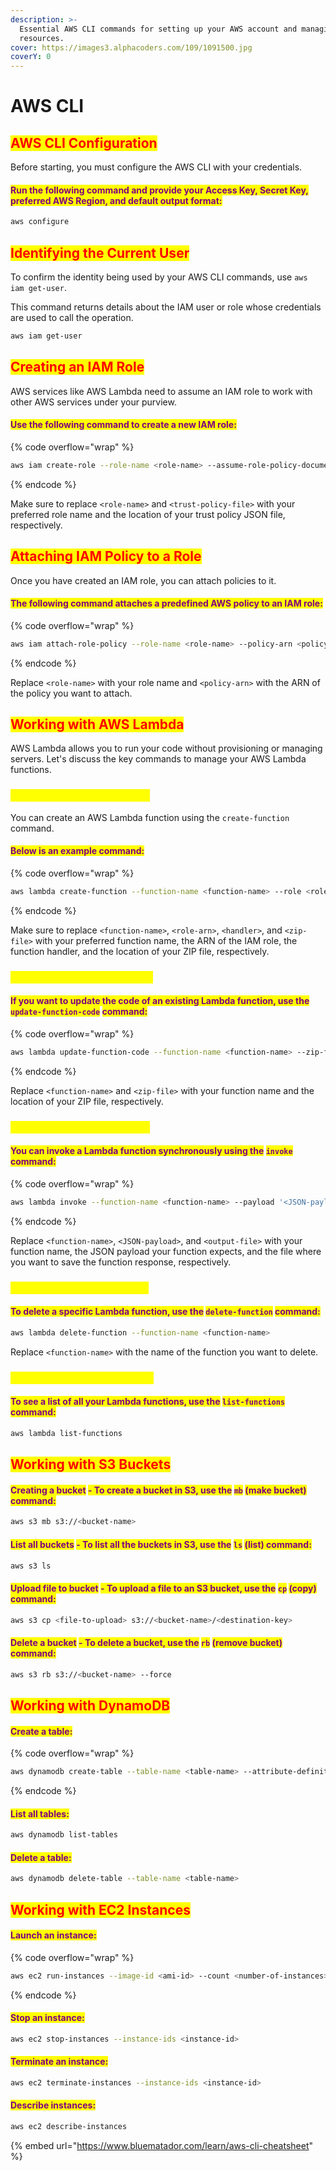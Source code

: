 ```yaml
---
description: >-
  Essential AWS CLI commands for setting up your AWS account and managing AWS
  resources.
cover: https://images3.alphacoders.com/109/1091500.jpg
coverY: 0
---
```


# AWS CLI

## <mark style="color:red;">AWS CLI Configuration</mark>

Before starting, you must configure the AWS CLI with your credentials.&#x20;

#### <mark style="color:purple;">Run the following command and provide your Access Key, Secret Key, preferred AWS Region, and default output format:</mark>

```bash
aws configure
```

## <mark style="color:red;">Identifying the Current User</mark>

To confirm the identity being used by your AWS CLI commands, use `aws iam get-user`.&#x20;

This command returns details about the IAM user or role whose credentials are used to call the operation.

```bash
aws iam get-user
```

## <mark style="color:red;">Creating an IAM Role</mark>

AWS services like AWS Lambda need to assume an IAM role to work with other AWS services under your purview.

#### &#x20;<mark style="color:purple;">Use the following command to create a new IAM role:</mark>

{% code overflow="wrap" %}
```bash
aws iam create-role --role-name <role-name> --assume-role-policy-document file://<trust-policy-file>
```
{% endcode %}

Make sure to replace `<role-name>` and `<trust-policy-file>` with your preferred role name and the location of your trust policy JSON file, respectively.

## <mark style="color:red;">Attaching IAM Policy to a Role</mark>

Once you have created an IAM role, you can attach policies to it.&#x20;

#### <mark style="color:purple;">The following command attaches a predefined AWS policy to an IAM role:</mark>

{% code overflow="wrap" %}
```bash
aws iam attach-role-policy --role-name <role-name> --policy-arn <policy-arn>
```
{% endcode %}

Replace `<role-name>` with your role name and `<policy-arn>` with the ARN of the policy you want to attach.

## <mark style="color:red;">Working with AWS Lambda</mark>

AWS Lambda allows you to run your code without provisioning or managing servers. Let's discuss the key commands to manage your AWS Lambda functions.

### <mark style="color:yellow;">Creating a Lambda Function</mark>

You can create an AWS Lambda function using the `create-function` command.&#x20;

#### <mark style="color:purple;">Below is an example command:</mark>

{% code overflow="wrap" %}
```bash
aws lambda create-function --function-name <function-name> --role <role-arn> --runtime provided --timeout 15 --memory-size 128 --handler <handler> --zip-file fileb://<zip-file>
```
{% endcode %}

Make sure to replace `<function-name>`, `<role-arn>`, `<handler>`, and `<zip-file>` with your preferred function name, the ARN of the IAM role, the function handler, and the location of your ZIP file, respectively.

### <mark style="color:yellow;">Updating a Lambda Function</mark>

#### <mark style="color:purple;">If you want to update the code of an existing Lambda function, use the</mark> <mark style="color:purple;"></mark><mark style="color:purple;">`update-function-code`</mark> <mark style="color:purple;"></mark><mark style="color:purple;">command:</mark>

{% code overflow="wrap" %}
```bash
aws lambda update-function-code --function-name <function-name> --zip-file fileb://<zip-file>
```
{% endcode %}

Replace `<function-name>` and `<zip-file>` with your function name and the location of your ZIP file, respectively.

### <mark style="color:yellow;">Invoking a Lambda Function</mark>

#### <mark style="color:purple;">You can invoke a Lambda function synchronously using the</mark> <mark style="color:purple;"></mark><mark style="color:purple;">`invoke`</mark> <mark style="color:purple;"></mark><mark style="color:purple;">command:</mark>

{% code overflow="wrap" %}
```bash
aws lambda invoke --function-name <function-name> --payload '<JSON-payload>' <output-file>
```
{% endcode %}

Replace `<function-name>`, `<JSON-payload>`, and `<output-file>` with your function name, the JSON payload your function expects, and the file where you want to save the function response, respectively.

### <mark style="color:yellow;">Deleting a Lambda Function</mark>

#### <mark style="color:purple;">To delete a specific Lambda function, use the</mark> <mark style="color:purple;"></mark><mark style="color:purple;">`delete-function`</mark> <mark style="color:purple;"></mark><mark style="color:purple;">command:</mark>

```bash
aws lambda delete-function --function-name <function-name>
```

Replace `<function-name>` with the name of the function you want to delete.

### <mark style="color:yellow;">Listing All Lambda Functions</mark>

#### <mark style="color:purple;">To see a list of all your Lambda functions, use the</mark> <mark style="color:purple;"></mark><mark style="color:purple;">`list-functions`</mark> <mark style="color:purple;"></mark><mark style="color:purple;">command:</mark>

```bash
aws lambda list-functions
```

## <mark style="color:red;">**Working with S3 Buckets**</mark>

#### <mark style="color:purple;">**Creating a bucket**</mark> <mark style="color:purple;"></mark><mark style="color:purple;">- To create a bucket in S3, use the</mark> <mark style="color:purple;"></mark><mark style="color:purple;">`mb`</mark> <mark style="color:purple;"></mark><mark style="color:purple;">(make bucket) command:</mark>

```bash
aws s3 mb s3://<bucket-name>
```

#### <mark style="color:purple;">**List all buckets**</mark> <mark style="color:purple;"></mark><mark style="color:purple;">- To list all the buckets in S3, use the</mark> <mark style="color:purple;"></mark><mark style="color:purple;">`ls`</mark> <mark style="color:purple;"></mark><mark style="color:purple;">(list) command:</mark>

```bash
aws s3 ls
```

#### <mark style="color:purple;">**Upload file to bucket**</mark> <mark style="color:purple;"></mark><mark style="color:purple;">- To upload a file to an S3 bucket, use the</mark> <mark style="color:purple;"></mark><mark style="color:purple;">`cp`</mark> <mark style="color:purple;"></mark><mark style="color:purple;">(copy) command:</mark>

```bash
aws s3 cp <file-to-upload> s3://<bucket-name>/<destination-key>
```

#### <mark style="color:purple;">**Delete a bucket**</mark> <mark style="color:purple;"></mark><mark style="color:purple;">- To delete a bucket, use the</mark> <mark style="color:purple;"></mark><mark style="color:purple;">`rb`</mark> <mark style="color:purple;"></mark><mark style="color:purple;">(remove bucket) command:</mark>

```bash
aws s3 rb s3://<bucket-name> --force
```

## <mark style="color:red;">**Working with DynamoDB**</mark>

#### <mark style="color:purple;">**Create a table**</mark><mark style="color:purple;">:</mark>

{% code overflow="wrap" %}
```bash
aws dynamodb create-table --table-name <table-name> --attribute-definitions AttributeName=<attribute-name>,AttributeType=<attribute-type> --key-schema AttributeName=<key-attribute-name>,KeyType=HASH --provisioned-throughput ReadCapacityUnits=5,WriteCapacityUnits=5
```
{% endcode %}

#### <mark style="color:purple;">**List all tables**</mark><mark style="color:purple;">:</mark>

```bash
aws dynamodb list-tables
```

#### <mark style="color:purple;">**Delete a table**</mark><mark style="color:purple;">:</mark>

```bash
aws dynamodb delete-table --table-name <table-name>
```

## <mark style="color:red;">**Working with EC2 Instances**</mark>

#### <mark style="color:purple;">**Launch an instance**</mark><mark style="color:purple;">:</mark>

{% code overflow="wrap" %}
```bash
aws ec2 run-instances --image-id <ami-id> --count <number-of-instances> --instance-type <instance-type> --key-name <key-pair-name> --subnet-id <subnet-id> --security-group-ids <security-group-id>
```
{% endcode %}

#### <mark style="color:purple;">**Stop an instance**</mark><mark style="color:purple;">:</mark>

```bash
aws ec2 stop-instances --instance-ids <instance-id>
```

#### <mark style="color:purple;">**Terminate an instance**</mark><mark style="color:purple;">:</mark>

```bash
aws ec2 terminate-instances --instance-ids <instance-id>
```

#### <mark style="color:purple;">**Describe instances**</mark><mark style="color:purple;">:</mark>

```bash
aws ec2 describe-instances
```



{% embed url="https://www.bluematador.com/learn/aws-cli-cheatsheet" %}
